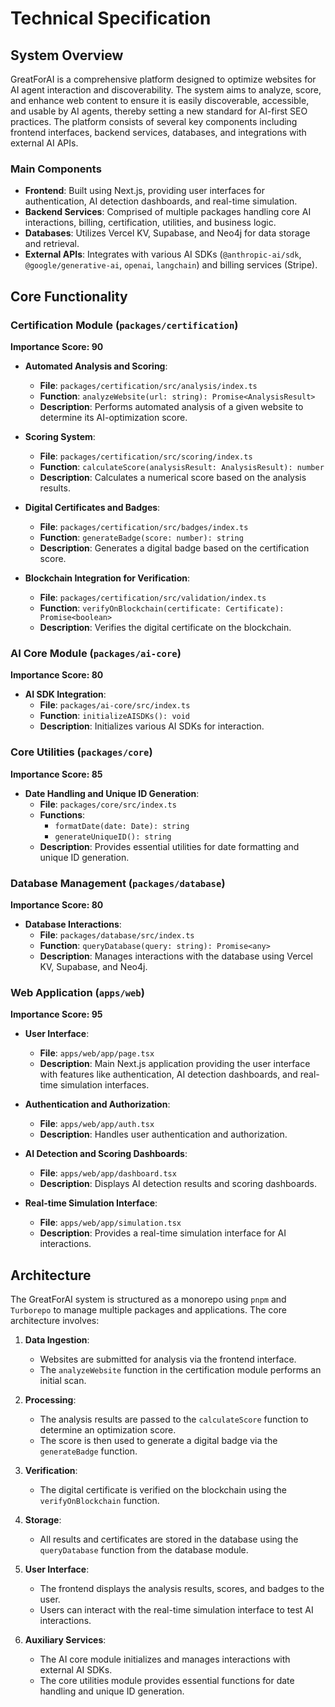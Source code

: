 # Technical Specification

## System Overview
GreatForAI is a comprehensive platform designed to optimize websites for AI agent interaction and discoverability. The system aims to analyze, score, and enhance web content to ensure it is easily discoverable, accessible, and usable by AI agents, thereby setting a new standard for AI-first SEO practices. The platform consists of several key components including frontend interfaces, backend services, databases, and integrations with external AI APIs.

### Main Components
- **Frontend**: Built using Next.js, providing user interfaces for authentication, AI detection dashboards, and real-time simulation.
- **Backend Services**: Comprised of multiple packages handling core AI interactions, billing, certification, utilities, and business logic.
- **Databases**: Utilizes Vercel KV, Supabase, and Neo4j for data storage and retrieval.
- **External APIs**: Integrates with various AI SDKs (`@anthropic-ai/sdk`, `@google/generative-ai`, `openai`, `langchain`) and billing services (Stripe).

## Core Functionality
### Certification Module (`packages/certification`)
**Importance Score: 90**

- **Automated Analysis and Scoring**: 
  - **File**: `packages/certification/src/analysis/index.ts`
  - **Function**: `analyzeWebsite(url: string): Promise<AnalysisResult>`
  - **Description**: Performs automated analysis of a given website to determine its AI-optimization score.

- **Scoring System**: 
  - **File**: `packages/certification/src/scoring/index.ts`
  - **Function**: `calculateScore(analysisResult: AnalysisResult): number`
  - **Description**: Calculates a numerical score based on the analysis results.

- **Digital Certificates and Badges**: 
  - **File**: `packages/certification/src/badges/index.ts`
  - **Function**: `generateBadge(score: number): string`
  - **Description**: Generates a digital badge based on the certification score.

- **Blockchain Integration for Verification**: 
  - **File**: `packages/certification/src/validation/index.ts`
  - **Function**: `verifyOnBlockchain(certificate: Certificate): Promise<boolean>`
  - **Description**: Verifies the digital certificate on the blockchain.

### AI Core Module (`packages/ai-core`)
**Importance Score: 80**

- **AI SDK Integration**: 
  - **File**: `packages/ai-core/src/index.ts`
  - **Function**: `initializeAISDKs(): void`
  - **Description**: Initializes various AI SDKs for interaction.

### Core Utilities (`packages/core`)
**Importance Score: 85**

- **Date Handling and Unique ID Generation**: 
  - **File**: `packages/core/src/index.ts`
  - **Functions**: 
    - `formatDate(date: Date): string`
    - `generateUniqueID(): string`
  - **Description**: Provides essential utilities for date formatting and unique ID generation.

### Database Management (`packages/database`)
**Importance Score: 80**

- **Database Interactions**: 
  - **File**: `packages/database/src/index.ts`
  - **Function**: `queryDatabase(query: string): Promise<any>`
  - **Description**: Manages interactions with the database using Vercel KV, Supabase, and Neo4j.

### Web Application (`apps/web`)
**Importance Score: 95**

- **User Interface**: 
  - **File**: `apps/web/app/page.tsx`
  - **Description**: Main Next.js application providing the user interface with features like authentication, AI detection dashboards, and real-time simulation interfaces.

- **Authentication and Authorization**: 
  - **File**: `apps/web/app/auth.tsx`
  - **Description**: Handles user authentication and authorization.

- **AI Detection and Scoring Dashboards**: 
  - **File**: `apps/web/app/dashboard.tsx`
  - **Description**: Displays AI detection results and scoring dashboards.

- **Real-time Simulation Interface**: 
  - **File**: `apps/web/app/simulation.tsx`
  - **Description**: Provides a real-time simulation interface for AI interactions.

## Architecture
The GreatForAI system is structured as a monorepo using `pnpm` and `Turborepo` to manage multiple packages and applications. The core architecture involves:

1. **Data Ingestion**:
   - Websites are submitted for analysis via the frontend interface.
   - The `analyzeWebsite` function in the certification module performs an initial scan.

2. **Processing**:
   - The analysis results are passed to the `calculateScore` function to determine an optimization score.
   - The score is then used to generate a digital badge via the `generateBadge` function.

3. **Verification**:
   - The digital certificate is verified on the blockchain using the `verifyOnBlockchain` function.

4. **Storage**:
   - All results and certificates are stored in the database using the `queryDatabase` function from the database module.

5. **User Interface**:
   - The frontend displays the analysis results, scores, and badges to the user.
   - Users can interact with the real-time simulation interface to test AI interactions.

6. **Auxiliary Services**:
   - The AI core module initializes and manages interactions with external AI SDKs.
   - The core utilities module provides essential functions for date handling and unique ID generation.